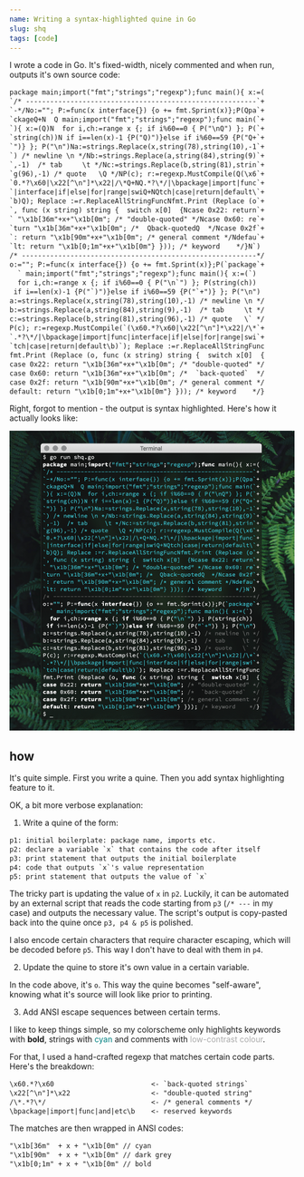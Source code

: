```yaml
---
name: Writing a syntax-highlighted quine in Go
slug: shq
tags: [code]
---
```


I wrote a code in Go. It's fixed-width, nicely commented and
when run, outputs it's own source code:

```
package main;import("fmt";"strings";"regexp");func main(){ x:=(
`/* ---------------------------------------------------------`+
`-*/No:=""; P:=func(x interface{}) {o += fmt.Sprint(x)};P(Qpa`+
`ckageQ+N  Q main;import("fmt";"strings";"regexp");func main(`+
`){ x:=(Q)N  for i,ch:=range x {; if i%60==0 { P("\nQ") }; P(`+
`string(ch))N if i==len(x)-1 {P("Q)")}else if i%60==59 {P("Q+`+
`")} }; P("\n")Na:=strings.Replace(x,string(78),string(10),-1`+
`) /* newline \n */Nb:=strings.Replace(a,string(84),string(9)`+
`,-1)  /* tab     \t */Nc:=strings.Replace(b,string(81),strin`+
`g(96),-1) /* quote   \Q */NP(c); r:=regexp.MustCompile(Q(\x6`+
`0.*?\x60|\x22[^\n"]*\x22|/\*Q+NQ.*?\*/|\bpackage|import|func`+
`|interface|if|else|for|range|swiQ+NQtch|case|return|default\`+
`b)Q); Replace :=r.ReplaceAllStringFuncNfmt.Print (Replace (o`+
`, func (x string) string {  switch x[0]  {Ncase 0x22: return`+
` "\x1b[36m"+x+"\x1b[0m"; /* "double-quoted" */Ncase 0x60: re`+
`turn "\x1b[36m"+x+"\x1b[0m"; /*  Qback-quotedQ  */Ncase 0x2f`+
`: return "\x1b[90m"+x+"\x1b[0m"; /* general comment */Ndefau`+
`lt: return "\x1b[0;1m"+x+"\x1b[0m"} })); /* keyword    */}N`)
/* ----------------------------------------------------------*/
o:=""; P:=func(x interface{}) {o += fmt.Sprint(x)};P(`package`+
  ` main;import("fmt";"strings";"regexp");func main(){ x:=(`)
  for i,ch:=range x {; if i%60==0 { P("\n`") }; P(string(ch))
 if i==len(x)-1 {P("`)")}else if i%60==59 {P("`+")} }; P("\n")
a:=strings.Replace(x,string(78),string(10),-1) /* newline \n */
b:=strings.Replace(a,string(84),string(9),-1)  /* tab     \t */
c:=strings.Replace(b,string(81),string(96),-1) /* quote   \` */
P(c); r:=regexp.MustCompile(`(\x60.*?\x60|\x22[^\n"]*\x22|/\*`+
`.*?\*/|\bpackage|import|func|interface|if|else|for|range|swi`+
`tch|case|return|default\b)`); Replace :=r.ReplaceAllStringFunc
fmt.Print (Replace (o, func (x string) string {  switch x[0]  {
case 0x22: return "\x1b[36m"+x+"\x1b[0m"; /* "double-quoted" */
case 0x60: return "\x1b[36m"+x+"\x1b[0m"; /*  `back-quoted`  */
case 0x2f: return "\x1b[90m"+x+"\x1b[0m"; /* general comment */
default: return "\x1b[0;1m"+x+"\x1b[0m"} })); /* keyword    */}
```

Right, forgot to mention - the output is syntax highlighted.
Here's how it actually looks like:

![preview](/files/shq/preview.png)

## how

It's quite simple. First you write a quine.
Then you add syntax highlighting feature to it.

OK, a bit more verbose explanation:

1. Write a quine of the form:

```
p1: initial boilerplate: package name, imports etc.
p2: declare a variable `x` that contains the code after itself
p3: print statement that outputs the initial boilerplate
p4: code that outputs `x`'s value representation
p5: print statement that outputs the value of `x`
```

The tricky part is updating the value of `x` in `p2`.
Luckily, it can be automated by an external script
that reads the code starting from `p3` (`/* ---` in my case) and outputs
the necessary value. The script's output is copy-pasted
back into the quine once `p3, p4 & p5` is polished.

I also encode certain characters that require character escaping,
which will be decoded before `p5`.
This way I don't have to deal with them in `p4`.

2. Update the quine to store it's own value in a certain variable.

In the code above, it's `o`. This way the quine becomes "self-aware",
knowing what it's source will look like prior to printing.

3. Add ANSI escape sequences between certain terms.

I like to keep things simple, so my colorscheme only highlights
keywords with <b>bold</b>,
strings with <span style="color: teal">cyan</span>
and comments with <span style="color: #aaa">low-contrast colour</span>.

For that, I used a hand-crafted regexp that matches certain code parts.
Here's the breakdown:

```
\x60.*?\x60                        <- `back-quoted strings`
\x22[^\n"]*\x22                    <- "double-quoted string"
/\*.*?\*/                          <- /* general comments */
\bpackage|import|func|and|etc\b    <- reserved keywords
```

The matches are then wrapped in ANSI codes:

```
"\x1b[36m"  + x + "\x1b[0m" // cyan
"\x1b[90m"  + x + "\x1b[0m" // dark grey
"\x1b[0;1m" + x + "\x1b[0m" // bold
```
